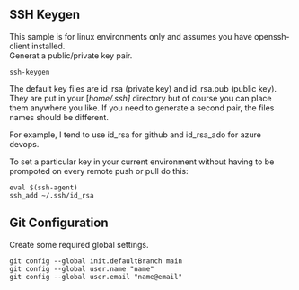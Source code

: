 
## SSH Keygen
This sample is for linux environments only and assumes you have openssh-client installed.  
Generat a public/private key pair. 
```
ssh-keygen
```
The default key files are id_rsa (private key) and id_rsa.pub (public key). They are put in your [_home/.ssh]_ directory but of course you can place them anywhere you like.  If you need to generate a second pair, the files names should be different.   
  
For example, I tend to use id_rsa for github and id_rsa_ado for azure devops.  

To set a particular key in your current environment without having to be prompoted on every remote push or pull do this:  
```
eval $(ssh-agent)
ssh_add ~/.ssh/id_rsa
```

## Git Configuration
Create some required global settings.
```
git config --global init.defaultBranch main
git config --global user.name "name"
git config --global user.email "name@email"
```
